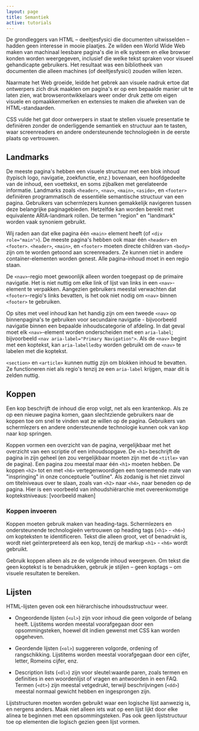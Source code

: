 ```yaml
---
layout: page
title: Semantiek
active: tutorials
---
```


De grondleggers van HTML – deeltjesfysici die documenten uitwisselden – hadden geen interesse in mooie plaatjes. Ze wilden een World Wide Web maken van machinaal leesbare pagina's die in elk systeem en elke browser konden worden weergegeven, inclusief die welke tekst spraken voor visueel gehandicapte gebruikers. Het resultaat was een bibliotheek van documenten die alleen machines (of deeltjesfysici) zouden willen lezen.

Naarmate het Web groeide, leidde het gebrek aan visuele nadruk ertoe dat ontwerpers zich druk maakten om pagina's er op een bepaalde manier uit te laten zien, wat browserontwikkelaars weer onder druk zette om eigen visuele en opmaakkenmerken en extensies te maken die afweken van de HTML-standaarden.

CSS vulde het gat door ontwerpers in staat te stellen visuele presentatie te definiëren zonder de onderliggende semantiek en structuur aan te tasten, waar screenreaders en andere ondersteunende technologieën in de eerste plaats op vertrouwen.

## Landmarks

De meeste pagina's hebben een visuele structuur met een blok inhoud (typisch logo, navigatie, zoekfunctie, enz.) bovenaan, een hoofdgedeelte van de inhoud, een voettekst, en soms zijbalken met gerelateerde informatie. Landmarks zoals `<header>`, `<nav>`, `<main>`, `<aside>`, en `<footer>` definiëren programmatisch de essentiële semantische structuur van een pagina. Gebruikers van schermlezers kunnen gemakkelijk navigeren tussen deze belangrijke paginagebieden. Hetzelfde kan worden bereikt met equivalente ARIA-landmark rollen. De termen "region" en "landmark" worden vaak synoniem gebruikt.

Wij raden aan dat elke pagina één `<main>` element heeft (of `<div role="main">`). De meeste pagina's hebben ook maar één `<header>` en `<footer>`. `<header>`, `<main>`, en `<footer>` moeten directe children van `<body>` zijn om te worden getoond aan screenreaders. Ze kunnen niet in andere container-elementen worden genest. Alle pagina-inhoud moet in een regio staan.

De `<nav>`-regio moet gewoonlijk alleen worden toegepast op de primaire navigatie. Het is niet nuttig om elke link of lijst van links in een `<nav>`-element te verpakken. Aangezien gebruikers meestal verwachten dat `<footer>`-regio's links bevatten, is het ook niet nodig om `<nav>` binnen `<footer>` te gebruiken.

Op sites met veel inhoud kan het handig zijn om een tweede `<nav>` op binnenpagina's te gebruiken voor secundaire navigatie - bijvoorbeeld navigatie binnen een bepaalde inhoudscategorie of afdeling. In dat geval moet elk `<nav>`-element worden onderscheiden met een `aria-label`; bijvoorbeeld `<nav aria-label="Primary Navigation">`. Als de `<nav>` begint met een koptekst, kan `aria-labelledby` worden gebruikt om de `<nav>` te labelen met die koptekst.

`<section>` en `<article>` kunnen nuttig zijn om blokken inhoud te bevatten. Ze functioneren niet als regio's tenzij ze een `aria-label` krijgen, maar dit is zelden nuttig.

## Koppen

Een kop beschrijft de inhoud die erop volgt, net als een krantenkop. Als ze op een nieuwe pagina komen, gaan slechtziende gebruikers naar de koppen toe om snel te vinden wat ze willen op de pagina. Gebruikers van schermlezers en andere ondersteunende technologie kunnen ook van kop naar kop springen.

Koppen vormen een overzicht van de pagina, vergelijkbaar met het overzicht van een scriptie of een inhoudsopgave. De `<h1>` beschrijft de pagina in zijn geheel (en zou vergelijkbaar moeten zijn met de `<title>` van de pagina). Een pagina zou meestal maar één `<h1>` moeten hebben. De koppen `<h2>` tot en met `<h6>` vertegenwoordigen een toenemende mate van "inspringing" in onze conceptuele "outline". Als zodanig is het niet zinvol om titelniveaus over te slaan, zoals van `<h2>` naar `<h4>`, naar beneden op de pagina. Hier is een voorbeeld van inhoudshiërarchie met overeenkomstige koptekstniveaus: [voorbeeld maken]

### Koppen invoeren

Koppen moeten gebruik maken van heading-tags. Schermlezers en ondersteunende technologieën vertrouwen op heading tags (`<h1>` - `<h6>`) om kopteksten te identificeren. Tekst die alleen groot, vet of benadrukt is, wordt niet geïnterpreteerd als een kop, tenzij de markup `<h1>` - `<h6>` wordt gebruikt. 

Gebruik koppen alleen als ze de volgende inhoud weergeven. Om tekst die geen koptekst is te benadrukken, gebruik je stijlen – geen koptags – om visuele resultaten te bereiken. 

## Lijsten

HTML-lijsten geven ook een hiërarchische inhoudsstructuur weer.

- Ongeordende lijsten (`<ul>`) zijn voor inhoud die geen volgorde of belang heeft. Lijstitems worden meestal voorafgegaan door een opsommingsteken, hoewel dit indien gewenst met CSS kan worden opgeheven.

- Geordende lijsten (`<ol>`) suggereren volgorde, ordening of rangschikking. Lijstitems worden meestal voorafgegaan door een cijfer, letter, Romeins cijfer, enz.

- Description lists (`<dl>`) zijn voor sleutel:waarde paren, zoals termen en definities in een woordenlijst of vragen en antwoorden in een FAQ. Termen (`<dt>`) zijn meestal vetgedrukt, terwijl beschrijvingen (`<dd>`) meestal normaal gewicht hebben en ingesprongen zijn.

Lijststructuren moeten worden gebruikt waar een logische lijst aanwezig is, en nergens anders. Maak niet alleen iets wat op een lijst lijkt door elke alinea te beginnen met een opsommingsteken. Pas ook geen lijststructuur toe op elementen die logisch gezien geen lijst vormen.